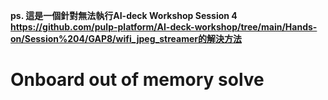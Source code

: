 **ps. 這是一個針對無法執行AI-deck Workshop Session 4 https://github.com/pulp-platform/AI-deck-workshop/tree/main/Hands-on/Session%204/GAP8/wifi_jpeg_streamer的解決方法**

# Onboard out of memory solve
